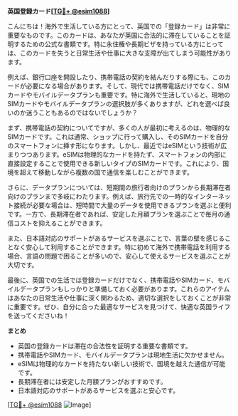 **英国登録カード[[TG💪+ @esim1088](https://t.me/s/esim1088)]**

こんにちは！海外で生活している方にとって、英国での「登録カード」は非常に重要なものです。このカードは、あなたが英国に合法的に滞在していることを証明するための公式な書類です。特に永住権や長期ビザを持っている方にとっては、このカードを失うと日常生活や仕事に大きな支障が出てしまう可能性があります。

例えば、銀行口座を開設したり、携帯電話の契約を結んだりする際にも、このカードが必要になる場合があります。そして、現代では携帯電話だけでなく、SIMカードやモバイルデータプランも重要です。特に海外で生活していると、現地のSIMカードやモバイルデータプランの選択肢が多くありますが、どれを選べば良いのか迷うこともあるのではないでしょうか？

まず、携帯電話の契約についてですが、多くの人が最初に考えるのは、物理的なSIMカードです。これは通常、ショップに行って購入し、そのSIMカードを自分のスマートフォンに挿す形になります。しかし、最近ではeSIMという技術が広まりつつあります。eSIMは物理的なカードを持たず、スマートフォンの内部に直接設定することで使用できる新しいタイプのSIMカードです。これにより、国境を超えて移動しながら複数の国で通信を楽しむことができます。

さらに、データプランについては、短期間の旅行者向けのプランから長期滞在者向けのプランまで多岐にわたります。例えば、旅行先での一時的なインターネット接続が必要な場合は、短時間で大量のデータを使用できるプランを選ぶと便利です。一方で、長期滞在者であれば、安定した月額プランを選ぶことで毎月の通信コストを抑えることができます。

また、日本語対応のサポートがあるサービスを選ぶことで、言葉の壁を感じることなく安心して利用することができます。特に初めて海外で携帯電話を利用する場合、言語の問題で困ることが多いので、安心して使えるサービスを選ぶことが大切です。

最後に、英国での生活では登録カードだけでなく、携帯電話やSIMカード、モバイルデータプランもしっかりと準備しておく必要があります。これらのアイテムはあなたの日常生活や仕事に深く関わるため、適切な選択をしておくことが非常に重要です。ぜひ、自分に合った最適なサービスを見つけて、快適な英国ライフを送ってくださいね！

**まとめ**

- 英国の登録カードは滞在の合法性を証明する重要な書類です。
- 携帯電話やSIMカード、モバイルデータプランは現地生活に欠かせません。
- eSIMは物理的なカードを持たない新しい技術で、国境を越えた通信が可能です。
- 長期滞在者には安定した月額プランがおすすめです。
- 日本語対応のサポートがあるサービスを選ぶと安心です。

[[TG💪+ @esim1088](https://t.me/s/esim1088) ![Image](https://i.postimg.cc/Y0z9fWf4/image.png)]